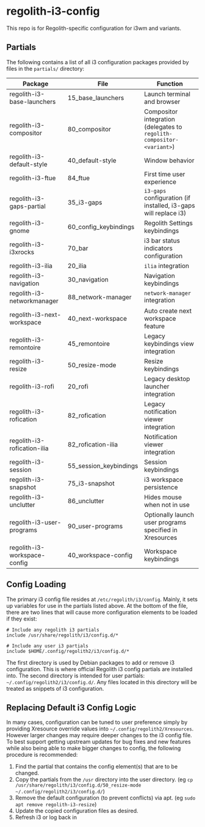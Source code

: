 # regolith-i3-config

This repo is for Regolith-specific configuration for i3wm and variants.

## Partials

The following contains a list of all i3 configuration packages provided by files in the `partials/` directory:

| Package                      | File | Function          |
|------------------------------|------|-------------------|
| regolith-i3-base-launchers   | 15_base_launchers | Launch terminal and browser | 
| regolith-i3-compositor       | 80_compositor  | Compositor integration (delegates to `regolith-compositor-<variant>`) |
| regolith-i3-default-style    | 40_default-style | Window behavior |
| regolith-i3-ftue             | 84_ftue | First time user experience |
| regolith-i3-gaps-partial     | 35_i3-gaps | `i3-gaps` configuration (if installed, i3-gaps will replace i3) |
| regolith-i3-gnome            | 60_config_keybindings | Regolith Settings keybindings |
| regolith-i3-i3xrocks         | 70_bar | i3 bar status indicators configuration |
| regolith-i3-ilia             | 20_ilia | `ilia` integration |
| regolith-i3-navigation       | 30_navigation | Navigation keybindings |
| regolith-i3-networkmanager   | 88_network-manager | `network-manager` integration |
| regolith-i3-next-workspace   | 40_next-workspace | Auto create next workspace feature |
| regolith-i3-remontoire       | 45_remontoire | Legacy keybindings view integration |
| regolith-i3-resize           | 50_resize-mode | Resize keybindings |
| regolith-i3-rofi             | 20_rofi | Legacy desktop launcher integration |
| regolith-i3-rofication       | 82_rofication | Legacy notification viewer integration |
| regolith-i3-rofication-ilia  | 82_rofication-ilia | Notification viewer integration |
| regolith-i3-session          | 55_session_keybindings | Session keybindings |
| regolith-i3-snapshot         | 75_i3-snapshot  | i3 workspace persistence|
| regolith-i3-unclutter        | 86_unclutter | Hides mouse when not in use |
| regolith-i3-user-programs    | 90_user-programs | Optionally launch user programs specified in Xresources |
| regolith-i3-workspace-config | 40_workspace-config | Workspace keybindings |

## Config Loading

The primary i3 config file resides at `/etc/regolith/i3/config`.  Mainly, it sets up variables for use in the partials listed above.  At the bottom of the file, there are two lines that will cause more configuration elements to be loaded if they exist:

```
# Include any regolith i3 partials
include /usr/share/regolith/i3/config.d/*

# Include any user i3 partials
include $HOME/.config/regolith2/i3/config.d/*
```

The first directory is used by Debian packages to add or remove i3 configuration.  This is where official Regolith i3 config partials are installed into.  The second directory is intended for user partials: `~/.config/regolith2/i3/config.d/`.  Any files located in this directory will be treated as snippets of i3 configuration.

## Replacing Default i3 Config Logic

In many cases, configuration can be tuned to user preference simply by providing Xresource override values into `~/.config/regolith2/Xresources`.  However larger changes may require deeper changes to the i3 config file.  To best support getting upstream updates for bug fixes and new features while also being able to make bigger changes to config, the following procedure is recommended:

1. Find the partial that contains the config element(s) that are to be changed.
2. Copy the partials from the `/usr` directory into the user directory.  (eg `cp /usr/share/regolith/i3/config.d/50_resize-mode ~/.config/regolith2/i3/config.d/`)
3. Remove the default configuration (to prevent conflicts) via apt.  (eg `sudo apt remove regolith-i3-resize`)
4. Update the copied configuration files as desired.
5. Refresh i3 or log back in

